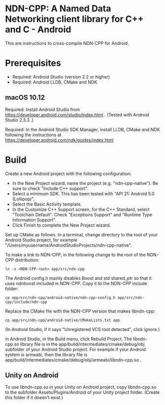 NDN-CPP: A Named Data Networking client library for C++ and C - Android
=======================================================================

This are instructions to cross-compile NDN-CPP for Android.

Prerequisites
=============

* Required: Android Studio (version 2.2 or higher)
* Required: Android LLDB, CMake and NDK

## macOS 10.12

Required: Install Android Studio from https://developer.android.com/studio/index.html .
(Tested with Android Studio 2.3.3 .)

Required: In the Android Studio SDK Manager, install LLDB, CMake and NDK following the instructions at
https://developer.android.com/ndk/guides/index.html

Build
=====

Create a new Android project with the following configuration:

* In the New Project wizard, name the project (e.g. "ndn-cpp-native"). Be sure to check "Include C++ support".
* Select a minimum SDK. This has been tested with "API 21: Android 5.0 (Lollipop)".
* Select the Basic Activity template.
* In the Customize C++ Support screen, for the C++ Standard, select "Toolchain Default". Check "Exceptions Support"
  and "Runtime Type Information Support".
* Click Finish to complete the New Project wizard.

Set up CMake as follows. In a terminal, change directory to the root of your Android Studio project,
for example "/Users/myusername/AndroidStudioProjects/ndn-cpp-native".

To make a link to NDN-CPP, in the following change <NDN-CPP-root> to the root of the NDN-CPP distribution:

    ln -s <NDN-CPP-root> app/src/ndn-cpp

The Android config.h mainly disables Boost and std shared_ptr so that it uses ndnboost included in NDN-CPP.
Copy it to the NDN-CPP include folder:

    cp app/src/ndn-cpp/android-native/ndn-cpp-config.h app/src/ndn-cpp/include/ndn-cpp

Replace the CMake file with the NDN-CPP version that makes libndn-cpp:

    cp app/src/ndn-cpp/android-native/CMakeLists.txt app

(In Android Studio, if it says "Unregistered VCS root detected", click ignore.)

in Android Studio, in the Build menu, click Rebuild Project. The libndn-cpp.so library file is in the
app/build/intermediates/cmake/debug/obj subfolder of your Android Studio project. For example if your
Android system is armeabi, then the library file is app/build/intermediates/cmake/debug/obj/armeabi/libndn-cpp.so .

## Unity on Android

To use libndn-cpp.so in your Unity on Android project, copy libndn-cpp.so to the
subfolder Assets/Plugins/Android of your Unity project folder. (Create this
folder if it doesn't exist.)
